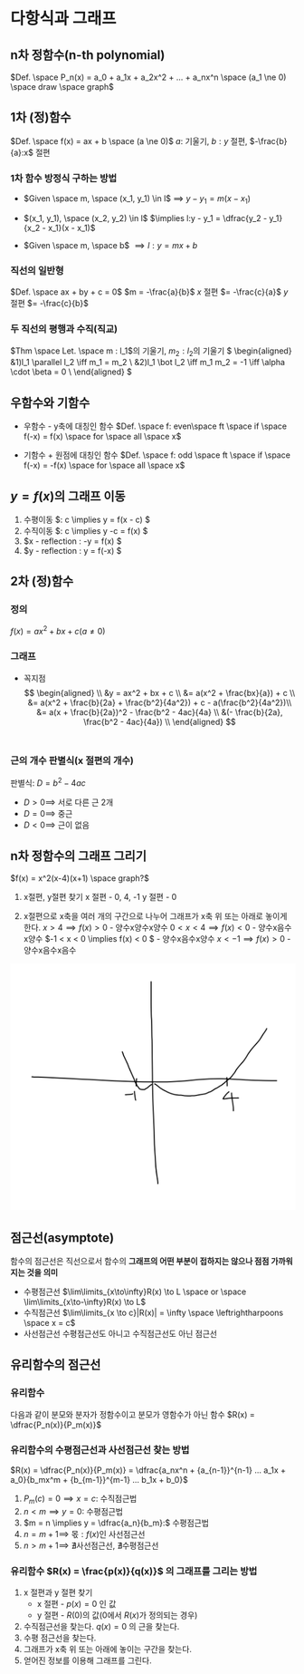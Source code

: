 # 다항식과 그래프
## n차 정함수(n-th polynomial)
$Def. \space P_n(x) = a_0 + a_1x + a_2x^2 + ... + a_nx^n \space (a_1 \ne 0) \space draw \space graph$

## 1차 (정)함수
$Def. \space f(x) = ax + b \space (a \ne 0)$
$a$: 기울기, $b:y$ 절편, $-\frac{b}{a}:x$ 절편

### 1차 함수 방정식 구하는 방법
+ $Given \space m, \space (x_1, y_1) \in l$
  $\implies \: y - y_1 = m(x - x_1)$

+ $(x_1, y_1), \space (x_2, y_2) \in l$
  $\implies l:y - y_1 = \dfrac{y_2 - y_1}{x_2 - x_1}(x - x_1)$

+ $Given \space m, \space b$
  $\implies l:y=mx + b$

### 직선의 일반형
$Def. \space ax + by + c = 0$
$m = -\frac{a}{b}$
$x$ 절편 $= -\frac{c}{a}$
$y$ 절편 $= -\frac{c}{b}$

### 두 직선의 평행과 수직(직교)
$Thm \space Let. \space m : l_1$의 기울기, $m_2 : l_2$의 기울기
$
\begin{aligned}
&1)l_1 \parallel l_2 \iff m_1 = m_2 \\
&2)l_1 \bot l_2 \iff m_1 m_2 = -1 \iff \alpha \cdot \beta = 0 \\
\end{aligned}
$

## 우함수와 기함수
+ 우함수 - y축에 대칭인 함수
  $Def. \space f: even\space ft \space if \space f(-x) = f(x) \space for \space all \space x$

+ 기함수 + 원점에 대칭인 함수
  $Def. \space f: odd \space ft \space if \space f(-x) = -f(x) \space for \space all \space x$

## $y=f(x)$의 그래프 이동
1. 수평이동 $: c \implies y = f(x - c) $
2. 수직이동 $: c \implies y -c = f(x) $
3. $x - reflection : -y = f(x) $
4. $y - reflection : y = f(-x) $

## 2차 (정)함수
### 정의
$f(x) = ax^2 + bx + c (a \ne 0)$

### 그래프
+ 꼭지점
  $$
  \begin{aligned} \\
  &y = ax^2 + bx + c \\
  &= a(x^2 + \frac{bx}{a}) + c \\
  &= a(x^2 + \frac{b}{2a} + \frac{b^2}{4a^2}) + c - a(\frac{b^2}{4a^2})\\
  &= a(x + \frac{b}{2a})^2 - \frac{b^2 - 4ac}{4a} \\
  &(- \frac{b}{2a}, \frac{b^2 - 4ac}{4a}) \\
  \end{aligned}
  $$
  ​

### 근의 개수 판별식(x 절편의 개수)
판별식: $D = b^2 - 4ac$

+ $D > 0 \implies$ 서로 다른 근 2개
+ $D = 0 \implies$ 중근
+ $D < 0 \implies$ 근이 없음

## n차 정함수의 그래프 그리기
$f(x) = x^2(x-4)(x+1) \space graph?$
1. x절편, y절편 찾기
  x 절편 - 0, 4, -1
  y 절편 - 0

2. x절편으로 x축을 여러 개의 구간으로 나누어 그래프가 x축 위 또는 아래로 놓이게 한다.
  $x > 4 \implies f(x) > 0$ - 양수x양수x양수
  $0 < x < 4 \implies f(x) < 0$ - 양수x음수x양수
  $-1 < x < 0 \implies f(x) < 0 $ - 양수x음수x양수
  $x < -1 \implies f(x) > 0$ -양수x음수x음수

![](./resources/photo1.png)

## 점근선(asymptote)
함수의 점근선은 직선으로서 함수의 __그래프의 어떤 부분이 접하지는 않으나 점점 가까워지는 것을 의미__
+ 수평점근선
  $\lim\limits_{x\to\infty}R(x) \to L \space or \space \lim\limits_{x\to-\infty}R(x) \to L$
+ 수직점근선
  $\lim\limits_{x \to c}|R(x)| = \infty \space \leftrightharpoons \space x = c$
+ 사선점근선
  수평점근선도 아니고 수직점근선도 아닌 점근선

## 유리함수의 점근선
### 유리함수
다음과 같이 분모와 분자가 정함수이고 분모가 영함수가 아닌 함수
$R(x) = \dfrac{P_n(x)}{P_m(x)}$

### 유리함수의 수평점근선과 사선점근선 찾는 방법
$R(x) = \dfrac{P_n(x)}{P_m(x)} = \dfrac{a_nx^n + {a_{n-1}}^{n-1} ... a_1x + a_0}{b_mx^m + {b_{m-1}}^{m-1} ... b_1x + b_0}$
1. $P_m(c) = 0 \implies x = c:$ 수직점근법
2. $n < m \implies y = 0:$ 수평점근법
3. $m = n \implies y = \dfrac{a_n}{b_m}:$ 수평점근법
4. $n = m + 1 \implies$ 몫$:f(x)$인 사선점근선
5. $n > m + 1\implies$ $\nexists$사선점근선, $\nexists$수평점근선

### 유리함수 $R(x) = \frac{p(x)}{q(x)}$ 의 그래프를 그리는 방법

1. x 절편과 y 절편 찾기
   - x 절편 - $p(x) = 0$ 인 값
   - y 절편 - $R(0)$의 값(0에서 $R(x)$가 정의되는 경우)
2. 수직점근선을 찾는다. $q(x) = 0$ 의 근을 찾는다.
3. 수평 점근선을 찾는다. 
4. 그래프가 x축 위 또는 아래에 놓이는 구간을 찾는다.
5. 얻어진 정보를 이용해 그래프를 그린다.